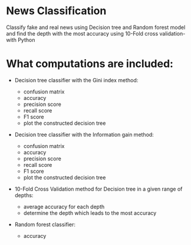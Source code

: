 # News Classification
 Classify fake and real news using Decision tree and Random forest model and find the depth with the most accuracy using 10-Fold cross validation- with Python
 
# What computations are included: 
 - Decision tree classifier with the Gini index method:
	 - confusion matrix
	 - accuracy
	 - precision score
	 - recall score
	 - F1 score
	 - plot the constructed decision tree
	 
 - Decision tree classifier with the Information gain method:
	 - confusion matrix
	 - accuracy
	 - precision score
	 - recall score
	 - F1 score
	 - plot the constructed decision tree
	
 - 10-Fold Cross Validation method for Decision tree in a given range of depths:
	 -  average accuracy for each depth
	 - determine the depth which leads to the most accuracy
	 
 - Random forest classifier:
	 - accuracy

	 


